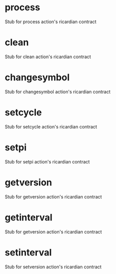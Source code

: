 <h1 class="contract"> process </h1>

Stub for process action's ricardian contract

<h1 class="contract"> clean </h1>

Stub for clean action's ricardian contract

<h1 class="contract"> changesymbol </h1>

Stub for changesymbol action's ricardian contract

<h1 class="contract"> setcycle </h1>

Stub for setcycle action's ricardian contract

<h1 class="contract"> setpi </h1>

Stub for setpi action's ricardian contract

<h1 class="contract"> getversion </h1>

Stub for getversion action's ricardian contract

<h1 class="contract"> getinterval </h1>

Stub for getversion action's ricardian contract

<h1 class="contract"> setinterval </h1>

Stub for setversion action's ricardian contract








